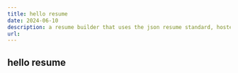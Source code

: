 ```yaml
---
title: hello resume
date: 2024-06-10
description: a resume builder that uses the json resume standard, hosted on val.town
url:
---
```


## hello resume